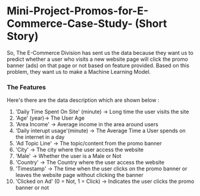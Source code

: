 # Mini-Project-Promos-for-E-Commerce-Case-Study- (Short Story)

So, The E-Commerce Division has sent us the data because they want us to predict whether a user who visits a new website page will click the promo banner (ads) on that page or not based on feature provided. Based on this problem, they want us to make a Machine Learning Model.

### The Features

Here's there are the data description which are shown below :
1. 'Daily Time Spent On Site' (minute) -> Long time the user visits the site
2. 'Age' (year)-> The User Age
3. 'Area Income' -> Average income in the area around users
4. 'Daily interupt usage'(minute) -> The Average Time a User spends on the internet in a day
5. 'Ad Topic Line' -> The topic/content from the promo banner
6. 'City' -> The city where the user access the website
7. 'Male' -> Whether the user is a Male or Not
8. 'Country' -> The Country where the user access the website
9. 'Timestamp' -> The time when the user clicks on the promo banner or leaves the website page without clicking the banner
10. 'Clicked on Ad' (0 = Not, 1 = Click) -> Indicates the user clicks the promo banner or not



